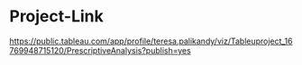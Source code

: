 # Project-Link
https://public.tableau.com/app/profile/teresa.palikandy/viz/Tableuproject_16769948715120/PrescriptiveAnalysis?publish=yes
